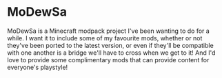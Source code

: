 # MoDewSa
MoDewSa is a Minecraft modpack project I've been wanting to do for a while. I want it to include some of my favourite mods, whether or not they've been ported to the latest version, or even if they'll be compatible with one another is a bridge we'll have to cross when we get to it! And I'd love to provide some complimentary mods that can provide content for everyone's playstyle! 
